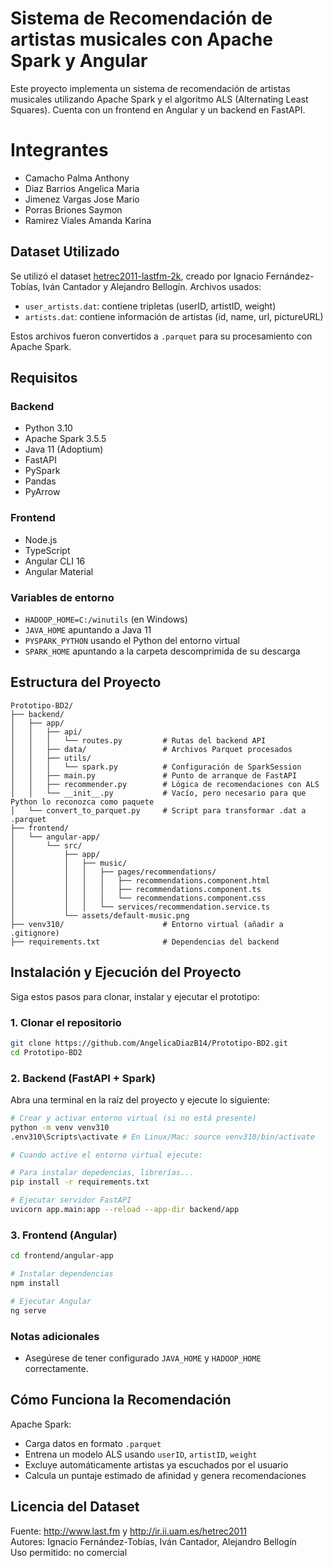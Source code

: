 # Sistema de Recomendación de artistas musicales con Apache Spark y Angular

Este proyecto implementa un sistema de recomendación de artistas musicales utilizando Apache Spark y el algoritmo ALS (Alternating Least Squares). Cuenta con un frontend en Angular y un backend en FastAPI.

# Integrantes

- Camacho Palma Anthony
- Diaz Barrios Angelica Maria
- Jimenez Vargas Jose Mario
- Porras Briones Saymon
- Ramirez Viales Amanda Karina


## Dataset Utilizado

Se utilizó el dataset [hetrec2011-lastfm-2k](http://ir.ii.uam.es/hetrec2011), creado por Ignacio Fernández-Tobías, Iván Cantador y Alejandro Bellogín. Archivos usados:

- `user_artists.dat`: contiene tripletas (userID, artistID, weight)
- `artists.dat`: contiene información de artistas (id, name, url, pictureURL)

Estos archivos fueron convertidos a `.parquet` para su procesamiento con Apache Spark.

## Requisitos

### Backend
- Python 3.10
- Apache Spark 3.5.5
- Java 11 (Adoptium)
- FastAPI
- PySpark
- Pandas
- PyArrow

### Frontend
- Node.js
- TypeScript
- Angular CLI 16
- Angular Material

### Variables de entorno
- `HADOOP_HOME=C:/winutils` (en Windows)
- `JAVA_HOME` apuntando a Java 11
- `PYSPARK_PYTHON` usando el Python del entorno virtual
- `SPARK_HOME` apuntando a la carpeta descomprimida de su descarga 

## Estructura del Proyecto

```
Prototipo-BD2/
├── backend/
│   ├── app/
│   │   ├── api/
│   │   │   └── routes.py         # Rutas del backend API
│   │   ├── data/                 # Archivos Parquet procesados
│   │   ├── utils/
│   │   │   └── spark.py          # Configuración de SparkSession
│   │   ├── main.py               # Punto de arranque de FastAPI
│   │   ├── recommender.py        # Lógica de recomendaciones con ALS
│   │   └── __init__.py           # Vacío, pero necesario para que Python lo reconozca como paquete
│   └── convert_to_parquet.py     # Script para transformar .dat a .parquet
├── frontend/
│   └── angular-app/
│       └── src/
│           ├── app/
│           │   ├── music/
│           │   │   ├── pages/recommendations/
│           │   │   │   ├── recommendations.component.html
│           │   │   │   ├── recommendations.component.ts
│           │   │   │   └── recommendations.component.css
│           │   │   └── services/recommendation.service.ts
│           └── assets/default-music.png
├── venv310/                      # Entorno virtual (añadir a .gitignore)
├── requirements.txt              # Dependencias del backend
```

## Instalación y Ejecución del Proyecto

Siga estos pasos para clonar, instalar y ejecutar el prototipo:

### 1. Clonar el repositorio

```bash
git clone https://github.com/AngelicaDiazB14/Prototipo-BD2.git
cd Prototipo-BD2
```

### 2. Backend (FastAPI + Spark)

Abra una terminal en la raíz del proyecto y ejecute lo siguiente:

```bash
# Crear y activar entorno virtual (si no está presente)
python -m venv venv310
.env310\Scripts\activate # En Linux/Mac: source venv310/bin/activate

# Cuando active el entorno virtual ejecute:

# Para instalar depedencias, librerías...
pip install -r requirements.txt

# Ejecutar servidor FastAPI
uvicorn app.main:app --reload --app-dir backend/app
```

### 3. Frontend (Angular)

```bash
cd frontend/angular-app

# Instalar dependencias
npm install

# Ejecutar Angular
ng serve
```

### Notas adicionales

- Asegúrese de tener configurado `JAVA_HOME` y `HADOOP_HOME` correctamente.

## Cómo Funciona la Recomendación

Apache Spark:
- Carga datos en formato `.parquet`
- Entrena un modelo ALS usando `userID`, `artistID`, `weight`
- Excluye automáticamente artistas ya escuchados por el usuario
- Calcula un puntaje estimado de afinidad y genera recomendaciones

## Licencia del Dataset

Fuente: http://www.last.fm y http://ir.ii.uam.es/hetrec2011  
Autores: Ignacio Fernández-Tobías, Iván Cantador, Alejandro Bellogín  
Uso permitido: no comercial
